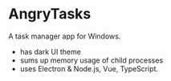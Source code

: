 # AngryTasks
A task manager app for Windows. 

* has dark UI theme
* sums up memory usage of child processes
* uses Electron & Node.js, Vue, TypeScript.